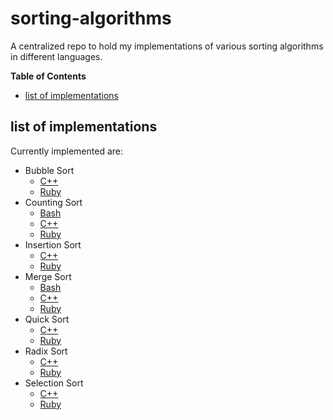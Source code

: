 # sorting-algorithms

A centralized repo to hold my implementations of various sorting algorithms in
different languages.

<!-- START doctoc generated TOC please keep comment here to allow auto update -->
<!-- DON'T EDIT THIS SECTION, INSTEAD RE-RUN doctoc TO UPDATE -->
**Table of Contents**

- [list of implementations](#list-of-implementations)

<!-- END doctoc generated TOC please keep comment here to allow auto update -->

## list of implementations

Currently implemented are:

- Bubble Sort
  - [C++](https://github.com/M3L6H/sorting-algorithms/blob/master/cpp/bubble_sort.cpp)
  - [Ruby](https://github.com/M3L6H/sorting-algorithms/blob/master/ruby/bubble_sort.rb)
- Counting Sort
  - [Bash](https://github.com/M3L6H/sorting-algorithms/blob/master/bash/counting_sort.sh)
  - [C++](https://github.com/M3L6H/sorting-algorithms/blob/master/cpp/counting_sort.cpp)
  - [Ruby](https://github.com/M3L6H/sorting-algorithms/blob/master/ruby/counting_sort.rb)
- Insertion Sort
  - [C++](https://github.com/M3L6H/sorting-algorithms/blob/master/cpp/insertion_sort.cpp)
  - [Ruby](https://github.com/M3L6H/sorting-algorithms/blob/master/ruby/insertion_sort.rb)
- Merge Sort
  - [Bash](https://github.com/M3L6H/sorting-algorithms/blob/master/bash/merge_sort.sh)
  - [C++](https://github.com/M3L6H/sorting-algorithms/blob/master/cpp/merge_sort.cpp)
  - [Ruby](https://github.com/M3L6H/sorting-algorithms/blob/master/ruby/merge_sort.rb)
- Quick Sort
  - [C++](https://github.com/M3L6H/sorting-algorithms/blob/master/cpp/quick_sort.cpp)
  - [Ruby](https://github.com/M3L6H/sorting-algorithms/blob/master/ruby/quick_sort.rb)
- Radix Sort
  - [C++](https://github.com/M3L6H/sorting-algorithms/blob/master/cpp/radix_sort.cpp)
  - [Ruby](https://github.com/M3L6H/sorting-algorithms/blob/master/ruby/radix_sort.rb)
- Selection Sort
  - [C++](https://github.com/M3L6H/sorting-algorithms/blob/master/cpp/selection_sort.cpp)
  - [Ruby](https://github.com/M3L6H/sorting-algorithms/blob/master/ruby/selection_sort.rb)
